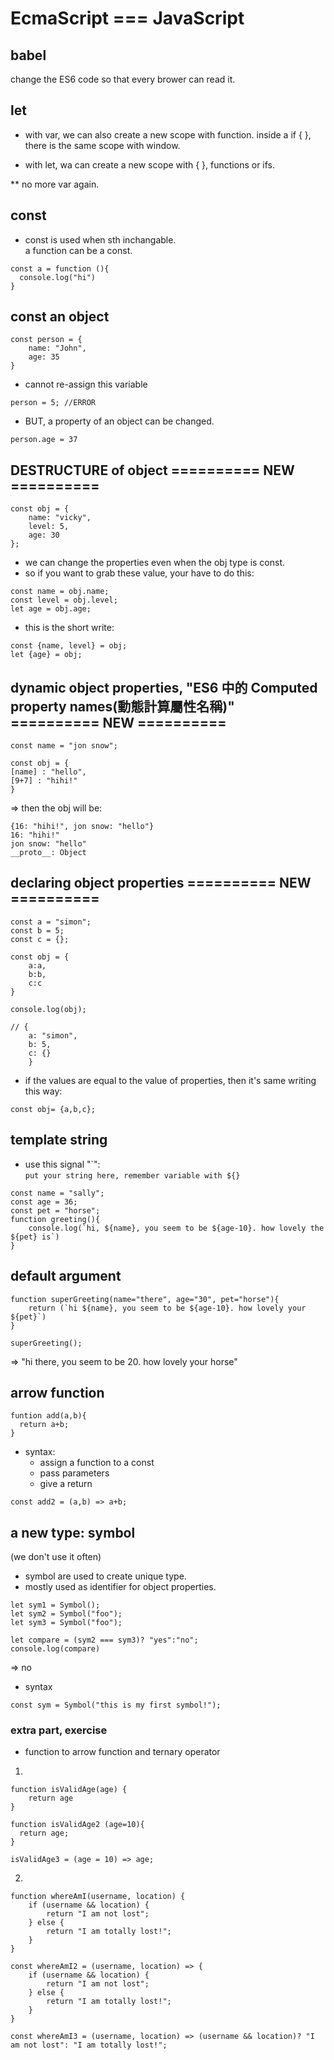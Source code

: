 # EcmaScript === JavaScript

## babel
change the ES6 code so that every brower can read it.

## let

- with var, we can also create a new scope with function. 
inside a if {  }, there is the same scope with window.

- with let, wa can create a new scope with { }, functions or ifs.

** no more var again.

## const

- const is used when sth inchangable.   
a function can be a const.
```
const a = function (){
  console.log("hi")
}
```
## const an object
```
const person = {
	name: "John",
	age: 35
}
```
- cannot re-assign this variable
```
person = 5; //ERROR
```
- BUT, a property of an object can be changed.
```
person.age = 37
```

## DESTRUCTURE of object         ========== NEW ==========
```
const obj = {
	name: "vicky",
	level: 5,
	age: 30
};
```
- we can change the properties even when the obj type is const.
- so if you want to grab these value, your have to do this:
```
const name = obj.name;
const level = obj.level;
let age = obj.age;
```
- this is the short write:
```
const {name, level} = obj;
let {age} = obj; 
```

## dynamic object properties, "ES6 中的 Computed property names(動態計算屬性名稱)"       ========== NEW ==========
```
const name = "jon snow";

const obj = {
[name] : "hello",
[9+7] : "hihi!"
}
```
=> then the obj will be:
```
{16: "hihi!", jon snow: "hello"}
16: "hihi!"
jon snow: "hello"
__proto__: Object
```

## declaring object properties        ========== NEW ==========
```
const a = "simon";
const b = 5;
const c = {};

const obj = {
	a:a,
	b:b,
	c:c
}

console.log(obj);

// {
	a: "simon",
	b: 5,
	c: {}
	}
```
- if the values are equal to the value of properties, then it's same writing this way:
```
const obj= {a,b,c};
```

## template string

- use this signal "\`":   
`put your string here, remember variable with ${}`

```
const name = "sally";
const age = 36;
const pet = "horse";
function greeting(){
	console.log(`hi, ${name}, you seem to be ${age-10}. how lovely the ${pet} is`)
}
```

## default argument
```
function superGreeting(name="there", age="30", pet="horse"){
	return (`hi ${name}, you seem to be ${age-10}. how lovely your ${pet}`)
}

superGreeting();
```
=> "hi there, you seem to be 20. how lovely your horse"


## arrow function
```
funtion add(a,b){
  return a+b;
}
```
- syntax:  
  - assign a function to a const
  - pass parameters
  - give a return

```
const add2 = (a,b) => a+b;
```

## a new type: symbol
(we don't use it often)
- symbol are used to create unique type.
- mostly used as identifier for object properties.
```
let sym1 = Symbol();
let sym2 = Symbol("foo");
let sym3 = Symbol("foo");
```
```
let compare = (sym2 === sym3)? "yes":"no";
console.log(compare)
```
=> no

- syntax
```
const sym = Symbol("this is my first symbol!");
```


### extra part, exercise

- function to arrow function and ternary operator
1. 
```
function isValidAge(age) {
    return age
}
```
```
function isValidAge2 (age=10){
  return age;
}
```
```
isValidAge3 = (age = 10) => age;
```

2.
```
function whereAmI(username, location) {
    if (username && location) {
        return "I am not lost";
    } else {
        return "I am totally lost!";
    }
}
```
```
const whereAmI2 = (username, location) => {
    if (username && location) {
        return "I am not lost";
    } else {
        return "I am totally lost!";
    }
}
```
```
const whereAmI3 = (username, location) => (username && location)? "I am not lost": "I am totally lost!";
```


